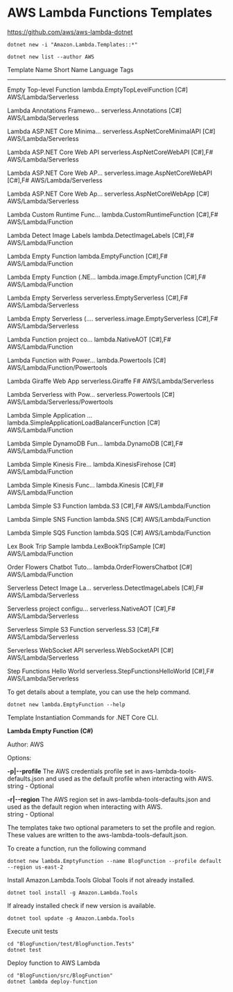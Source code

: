 # AWS Lambda Functions Templates

https://github.com/aws/aws-lambda-dotnet

```
dotnet new -i "Amazon.Lambda.Templates::*"
```

```
dotnet new list --author AWS  
```

Template Name                  Short Name                                    Language  Tags
-----------------------------  --------------------------------------------  --------  --------------------------------
Empty Top-level Function       lambda.EmptyTopLevelFunction                  [C#]      AWS/Lambda/Serverless

Lambda Annotations Framewo...  serverless.Annotations                        [C#]      AWS/Lambda/Serverless

Lambda ASP.NET Core Minima...  serverless.AspNetCoreMinimalAPI               [C#]      AWS/Lambda/Serverless

Lambda ASP.NET Core Web API    serverless.AspNetCoreWebAPI                   [C#],F#   AWS/Lambda/Serverless

Lambda ASP.NET Core Web AP...  serverless.image.AspNetCoreWebAPI             [C#],F#   AWS/Lambda/Serverless

Lambda ASP.NET Core Web Ap...  serverless.AspNetCoreWebApp                   [C#]      AWS/Lambda/Serverless

Lambda Custom Runtime Func...  lambda.CustomRuntimeFunction                  [C#],F#   AWS/Lambda/Function

Lambda Detect Image Labels     lambda.DetectImageLabels                      [C#],F#   AWS/Lambda/Function

Lambda Empty Function          lambda.EmptyFunction                          [C#],F#   AWS/Lambda/Function

Lambda Empty Function (.NE...  lambda.image.EmptyFunction                    [C#],F#   AWS/Lambda/Function

Lambda Empty Serverless        serverless.EmptyServerless                    [C#],F#   AWS/Lambda/Serverless

Lambda Empty Serverless (....  serverless.image.EmptyServerless              [C#],F#   AWS/Lambda/Serverless

Lambda Function project co...  lambda.NativeAOT                              [C#],F#   AWS/Lambda/Function

Lambda Function with Power...  lambda.Powertools                             [C#]      AWS/Lambda/Function/Powertools

Lambda Giraffe Web App         serverless.Giraffe                            F#        AWS/Lambda/Serverless

Lambda Serverless with Pow...  serverless.Powertools                         [C#]      AWS/Lambda/Serverless/Powertools

Lambda Simple Application ...  lambda.SimpleApplicationLoadBalancerFunction  [C#]      AWS/Lambda/Function

Lambda Simple DynamoDB Fun...  lambda.DynamoDB                               [C#],F#   AWS/Lambda/Function

Lambda Simple Kinesis Fire...  lambda.KinesisFirehose                        [C#]      AWS/Lambda/Function

Lambda Simple Kinesis Func...  lambda.Kinesis                                [C#],F#   AWS/Lambda/Function

Lambda Simple S3 Function      lambda.S3                                     [C#],F#   AWS/Lambda/Function

Lambda Simple SNS Function     lambda.SNS                                    [C#]      AWS/Lambda/Function

Lambda Simple SQS Function     lambda.SQS                                    [C#]      AWS/Lambda/Function

Lex Book Trip Sample           lambda.LexBookTripSample                      [C#]      AWS/Lambda/Function

Order Flowers Chatbot Tuto...  lambda.OrderFlowersChatbot                    [C#]      AWS/Lambda/Function

Serverless Detect Image La...  serverless.DetectImageLabels                  [C#],F#   AWS/Lambda/Serverless

Serverless project configu...  serverless.NativeAOT                          [C#],F#   AWS/Lambda/Serverless

Serverless Simple S3 Function  serverless.S3                                 [C#],F#   AWS/Lambda/Serverless

Serverless WebSocket API       serverless.WebSocketAPI                       [C#]      AWS/Lambda/Serverless

Step Functions Hello World     serverless.StepFunctionsHelloWorld            [C#],F#   AWS/Lambda/Serverless

To get details about a template, you can use the help command.

```
dotnet new lambda.EmptyFunction --help
```

Template Instantiation Commands for .NET Core CLI.                                                                                          
                                                                                                                                           
**Lambda Empty Function (C#)** 

Author: AWS                                                                                                                                 

Options:                   

**-p|--profile**  The AWS credentials profile set in aws-lambda-tools-defaults.json and used as the default profile when interacting with AWS.
                  string - Optional                                                                                                           
                                                                                                                                           
**-r|--region**   The AWS region set in aws-lambda-tools-defaults.json and used as the default region when interacting with AWS.              
                  string - Optional  

The templates take two optional parameters to set the profile and region. These values are written to the aws-lambda-tools-default.json.

To create a function, run the following command

```
dotnet new lambda.EmptyFunction --name BlogFunction --profile default --region us-east-2
```

Install Amazon.Lambda.Tools Global Tools if not already installed.
```
dotnet tool install -g Amazon.Lambda.Tools
```

If already installed check if new version is available.

```
dotnet tool update -g Amazon.Lambda.Tools
```

Execute unit tests

```
cd "BlogFunction/test/BlogFunction.Tests"
dotnet test
```

Deploy function to AWS Lambda

```
cd "BlogFunction/src/BlogFunction"
dotnet lambda deploy-function
```


